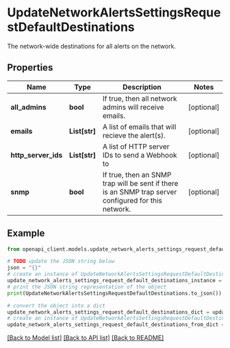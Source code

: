 # UpdateNetworkAlertsSettingsRequestDefaultDestinations

The network-wide destinations for all alerts on the network.

## Properties

Name | Type | Description | Notes
------------ | ------------- | ------------- | -------------
**all_admins** | **bool** | If true, then all network admins will receive emails. | [optional] 
**emails** | **List[str]** | A list of emails that will recieve the alert(s). | [optional] 
**http_server_ids** | **List[str]** | A list of HTTP server IDs to send a Webhook to | [optional] 
**snmp** | **bool** | If true, then an SNMP trap will be sent if there is an SNMP trap server configured for this network. | [optional] 

## Example

```python
from openapi_client.models.update_network_alerts_settings_request_default_destinations import UpdateNetworkAlertsSettingsRequestDefaultDestinations

# TODO update the JSON string below
json = "{}"
# create an instance of UpdateNetworkAlertsSettingsRequestDefaultDestinations from a JSON string
update_network_alerts_settings_request_default_destinations_instance = UpdateNetworkAlertsSettingsRequestDefaultDestinations.from_json(json)
# print the JSON string representation of the object
print(UpdateNetworkAlertsSettingsRequestDefaultDestinations.to_json())

# convert the object into a dict
update_network_alerts_settings_request_default_destinations_dict = update_network_alerts_settings_request_default_destinations_instance.to_dict()
# create an instance of UpdateNetworkAlertsSettingsRequestDefaultDestinations from a dict
update_network_alerts_settings_request_default_destinations_from_dict = UpdateNetworkAlertsSettingsRequestDefaultDestinations.from_dict(update_network_alerts_settings_request_default_destinations_dict)
```
[[Back to Model list]](../README.md#documentation-for-models) [[Back to API list]](../README.md#documentation-for-api-endpoints) [[Back to README]](../README.md)


